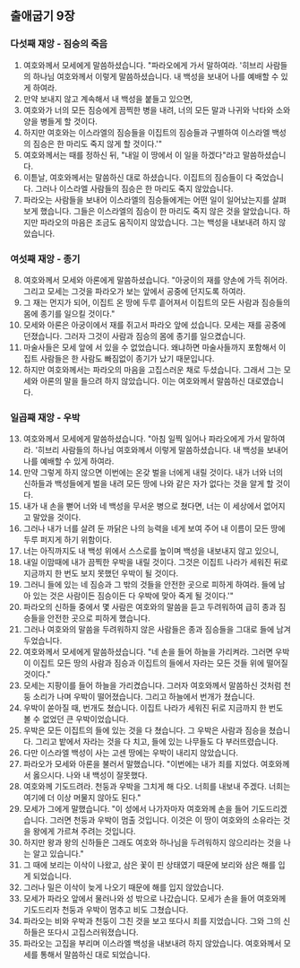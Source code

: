 ## 출애굽기 9장

### 다섯째 재앙 - 짐승의 죽음
1. 여호와께서 모세에게 말씀하셨습니다. "파라오에게 가서 말하여라. '히브리 사람들의 하나님 여호와께서 이렇게 말씀하셨습니다. 내 백성을 보내어 나를 예배할 수 있게 하여라.
2. 만약 보내지 않고 계속해서 내 백성을 붙들고 있으면,
3. 여호와가 너의 모든 짐승에게 끔찍한 병을 내려, 너의 모든 말과 나귀와 낙타와 소와 양을 병들게 할 것이다.
4. 하지만 여호와는 이스라엘의 짐승들을 이집트의 짐승들과 구별하여 이스라엘 백성의 짐승은 한 마리도 죽지 않게 할 것이다.'"
5. 여호와께서는 때를 정하신 뒤, "내일 이 땅에서 이 일을 하겠다"라고 말씀하셨습니다.
6. 이튿날, 여호와께서는 말씀하신 대로 하셨습니다. 이집트의 짐승들이 다 죽었습니다. 그러나 이스라엘 사람들의 짐승은 한 마리도 죽지 않았습니다.
7. 파라오는 사람들을 보내어 이스라엘의 짐승들에게는 어떤 일이 일어났는지를 살펴보게 했습니다. 그들은 이스라엘의 짐승이 한 마리도 죽지 않은 것을 알았습니다. 하지만 파라오의 마음은 조금도 움직이지 않았습니다. 그는 백성을 내보내려 하지 않았습니다.
### 여섯째 재앙 - 종기
8. 여호와께서 모세와 아론에게 말씀하셨습니다. "아궁이의 재를 양손에 가득 쥐어라. 그리고 모세는 그것을 파라오가 보는 앞에서 공중에 던지도록 하여라.
9. 그 재는 먼지가 되어, 이집트 온 땅에 두루 흩어져서 이집트의 모든 사람과 짐승들의 몸에 종기를 일으킬 것이다."
10. 모세와 아론은 아궁이에서 재를 쥐고서 파라오 앞에 섰습니다. 모세는 재를 공중에 던졌습니다. 그러자 그것이 사람과 짐승의 몸에 종기를 일으켰습니다.
11. 마술사들은 모세 앞에 서 있을 수 없었습니다. 왜냐하면 마술사들까지 포함해서 이집트 사람들은 한 사람도 빠짐없이 종기가 났기 때문입니다.
12. 하지만 여호와께서는 파라오의 마음을 고집스러운 채로 두셨습니다. 그래서 그는 모세와 아론의 말을 들으려 하지 않았습니다. 이는 여호와께서 말씀하신 대로였습니다.
### 일곱째 재앙 - 우박
13. 여호와께서 모세에게 말씀하셨습니다. "아침 일찍 일어나 파라오에게 가서 말하여라. '히브리 사람들의 하나님 여호와께서 이렇게 말씀하셨습니다. 내 백성을 보내어 나를 예배할 수 있게 하여라.
14. 만약 그렇게 하지 않으면 이번에는 온갖 벌을 너에게 내릴 것이다. 내가 너와 너의 신하들과 백성들에게 벌을 내려 모든 땅에 나와 같은 자가 없다는 것을 알게 할 것이다.
15. 내가 내 손을 뻗어 너와 네 백성을 무서운 병으로 쳤다면, 너는 이 세상에서 없어지고 말았을 것이다.
16. 그러나 내가 너를 살려 둔 까닭은 나의 능력을 네게 보여 주어 내 이름이 모든 땅에 두루 퍼지게 하기 위함이다.
17. 너는 아직까지도 내 백성 위에서 스스로를 높이며 백성을 내보내지 않고 있으니,
18. 내일 이맘때에 내가 끔찍한 우박을 내릴 것이다. 그것은 이집트 나라가 세워진 뒤로 지금까지 한 번도 보지 못했던 우박이 될 것이다.
19. 그러니 들에 있는 네 짐승과 그 밖의 것들을 안전한 곳으로 피하게 하여라. 들에 남아 있는 것은 사람이든 짐승이든 다 우박에 맞아 죽게 될 것이다.'"
20. 파라오의 신하들 중에서 몇 사람은 여호와의 말씀을 듣고 두려워하여 급히 종과 짐승들을 안전한 곳으로 피하게 했습니다.
21. 그러나 여호와의 말씀을 두려워하지 않은 사람들은 종과 짐승들을 그대로 들에 남겨 두었습니다.
22. 여호와께서 모세에게 말씀하셨습니다. "네 손을 들어 하늘을 가리켜라. 그러면 우박이 이집트 모든 땅의 사람과 짐승과 이집트의 들에서 자라는 모든 것들 위에 떨어질 것이다."
23. 모세는 지팡이를 들어 하늘을 가리켰습니다. 그러자 여호와께서 말씀하신 것처럼 천둥 소리가 나며 우박이 떨어졌습니다. 그리고 하늘에서 번개가 쳤습니다.
24. 우박이 쏟아질 때, 번개도 쳤습니다. 이집트 나라가 세워진 뒤로 지금까지 한 번도 볼 수 없었던 큰 우박이었습니다.
25. 우박은 모든 이집트의 들에 있는 것을 다 쳤습니다. 그 우박은 사람과 짐승을 쳤습니다. 그리고 밭에서 자라는 것을 다 치고, 들에 있는 나무들도 다 부러뜨렸습니다.
26. 다만 이스라엘 백성이 사는 고센 땅에는 우박이 내리지 않았습니다.
27. 파라오가 모세와 아론을 불러서 말했습니다. "이번에는 내가 죄를 지었다. 여호와께서 옳으시다. 나와 내 백성이 잘못했다.
28. 여호와께 기도드려라. 천둥과 우박을 그치게 해 다오. 너희를 내보내 주겠다. 너희는 여기에 더 이상 머물지 않아도 된다."
29. 모세가 그에게 말했습니다. "이 성에서 나가자마자 여호와께 손을 들어 기도드리겠습니다. 그러면 천둥과 우박이 멈출 것입니다. 이것은 이 땅이 여호와의 소유라는 것을 왕에게 가르쳐 주려는 것입니다.
30. 하지만 왕과 왕의 신하들은 그래도 여호와 하나님을 두려워하지 않으리라는 것을 나는 알고 있습니다."
31. 그 때에 보리는 이삭이 나왔고, 삼은 꽃이 핀 상태였기 때문에 보리와 삼은 해를 입게 되었습니다.
32. 그러나 밀은 이삭이 늦게 나오기 때문에 해를 입지 않았습니다.
33. 모세가 파라오 앞에서 물러나와 성 밖으로 나갔습니다. 모세가 손을 들어 여호와께 기도드리자 천둥과 우박이 멈추고 비도 그쳤습니다.
34. 파라오는 비와 우박과 천둥이 그친 것을 보고 또다시 죄를 지었습니다. 그와 그의 신하들은 또다시 고집스러워졌습니다.
35. 파라오는 고집을 부리며 이스라엘 백성을 내보내려 하지 않았습니다. 여호와께서 모세를 통해서 말씀하신 대로 되었습니다.
